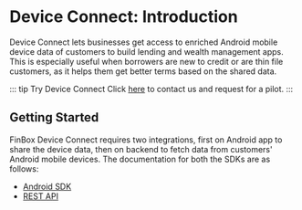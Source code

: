 # Device Connect: Introduction
Device Connect lets businesses get access to enriched Android mobile device data of customers to build lending and wealth management apps. This is especially useful when borrowers are new to credit or are thin file customers, as it helps them get better terms based on the shared data.

::: tip Try Device Connect
Click [here](https://finbox.in/contact-us) to contact us and request for a pilot.
:::

## Getting Started
FinBox Device Connect requires two integrations, first on Android app to share the device data, then on backend to fetch data from customers' Android mobile devices. The documentation for both the SDKs are as follows:
- [Android SDK](/device-connect/android.html)
- [REST API](/device-connect/rest-api.html)